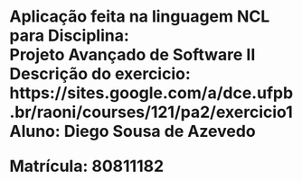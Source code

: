 <h1>Aplicação feita na linguagem NCL para Disciplina:<br />
Projeto Avançado de Software II
<br/>
Descrição do exercicio: https://sites.google.com/a/dce.ufpb.br/raoni/courses/121/pa2/exercicio1
<br/>
<b>Aluno: Diego Sousa de Azevedo

<b>Matrícula: 80811182

